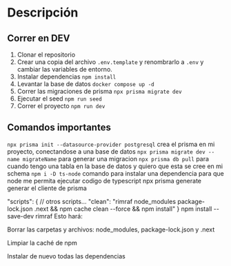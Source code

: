 # Descripción


## Correr en DEV

1. Clonar el repositorio
2. Crear una copia del archivo ```.env.template``` y renombrarlo a ```.env``` y cambiar las variables de entorno.
3. Instalar dependencias ```npm install```
4. Levantar la base de datos ```docker compose up -d```
5. Correr las migraciones de prisma ```npx prisma migrate dev```
6. Ejecutar el seed ```npm run seed```
7. Correr el proyecto ```npm run dev```

## Comandos importantes

```npx prisma init --datasource-provider postgresql``` crea el prisma en mi proyecto, conectandose a una base de datos
```npx prisma migrate dev --name migrateName``` para generar una migracion
```npx prisma db pull``` para cuando tengo una tabla en la base de datos y quiero que esta se cree en mi schema
```npm i -D ts-node``` comando para instalar una dependencia para que node me permita ejecutar codigo de typescript
npx prisma generate generar el cliente de prisma

"scripts": {
  // otros scripts...
  "clean": "rimraf node_modules package-lock.json .next && npm cache clean --force && npm install"
}
npm install --save-dev rimraf
Esto hará:

Borrar las carpetas y archivos: node_modules, package-lock.json y .next

Limpiar la caché de npm

Instalar de nuevo todas las dependencias


